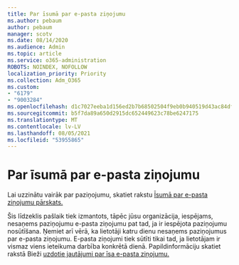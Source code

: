 ```yaml
---
title: Par īsumā par e-pasta ziņojumu
ms.author: pebaum
author: pebaum
manager: scotv
ms.date: 08/14/2020
ms.audience: Admin
ms.topic: article
ms.service: o365-administration
ROBOTS: NOINDEX, NOFOLLOW
localization_priority: Priority
ms.collection: Adm_O365
ms.custom:
- "6179"
- "9003284"
ms.openlocfilehash: d1c7027eeba1d156ed2b7b68502504f9eb0b940519d43ac84df1c94435260101
ms.sourcegitcommit: b5f7da89a650d2915dc652449623c78be6247175
ms.translationtype: MT
ms.contentlocale: lv-LV
ms.lasthandoff: 08/05/2021
ms.locfileid: "53955865"
---
```

# <a name="about-briefing-email"></a>Par īsumā par e-pasta ziņojumu

Lai uzzinātu vairāk par paziņojumu, skatiet rakstu [Īsumā par e-pasta ziņojumu pārskats.](https://docs.microsoft.com/briefing/be-overview)  

Šis līdzeklis pašlaik tiek izmantots, tāpēc jūsu organizācija, iespējams, nesaņems paziņojumu e-pasta ziņojumu pat tad, ja ir iespējota paziņojumu nosūtīšana. Ņemiet arī vērā, ka lietotāji katru dienu nesaņems paziņojumus par e-pasta ziņojumu. E-pasta ziņojumi tiek sūtīti tikai tad, ja lietotājam ir vismaz viens ieteikuma darbība konkrētā dienā. Papildinformāciju skatiet rakstā Bieži [uzdotie jautājumi par īsa e-pasta ziņojumu.](https://docs.microsoft.com/briefing/be-faqs)